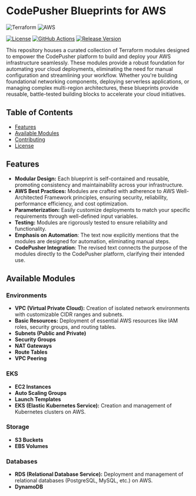 # CodePusher Blueprints for AWS

![Terraform](https://img.shields.io/badge/terraform-%235835CC.svg?style=for-the-badge&logo=terraform&logoColor=white)
![AWS](https://img.shields.io/badge/AWS-%23FF9900.svg?style=for-the-badge&logo=amazon-aws&logoColor=white)

[![License](https://img.shields.io/badge/License-MIT-green.svg)](LICENSE)
[![GitHub Actions](https://github.com/codepusher-platform/codepusher-blueprints-aws/actions/workflows/release.yaml/badge.svg)](https://github.com/codepusher-platform/codepusher-blueprints-aws/actions)
[![Release Version](https://img.shields.io/github/v/release/codepusher-platform/codepusher-blueprints-aws)](https://github.com/codepusher-platform/codepusher-blueprints-aws/releases)

This repository houses a curated collection of Terraform modules designed to empower the CodePusher platform to build and deploy your AWS infrastructure seamlessly. These modules provide a robust foundation for automating your cloud deployments, eliminating the need for manual configuration and streamlining your workflow. Whether you're building foundational networking components, deploying serverless applications, or managing complex multi-region architectures, these blueprints provide reusable, battle-tested building blocks to accelerate your cloud initiatives.

## Table of Contents

- [Features](#features)
- [Available Modules](#available-modules)
- [Contributing](#contributing)
- [License](#license)

## Features

- **Modular Design:**  Each blueprint is self-contained and reusable, promoting consistency and maintainability across your infrastructure.
- **AWS Best Practices:**  Modules are crafted with adherence to AWS Well-Architected Framework principles, ensuring security, reliability, performance efficiency, and cost optimization.
- **Parameterization:** Easily customize deployments to match your specific requirements through well-defined input variables.
- **Testing:** Modules are rigorously tested to ensure reliability and functionality.
- **Emphasis on Automation**: The text now explicitly mentions that the modules are designed for automation, eliminating manual steps.
- **CodePusher Integration**: The revised text connects the purpose of the modules directly to the CodePusher platform, clarifying their intended use.

## Available Modules

### Environments

- **VPC (Virtual Private Cloud):** Creation of isolated network environments with customizable CIDR ranges and subnets.
- **Basic Resources:** Deployment of essential AWS resources like IAM roles, security groups, and routing tables.
- **Subnets (Public and Private)**
- **Security Groups**
- **NAT Gateways**
- **Route Tables**
- **VPC Peering**

### EKS

- **EC2 Instances**
- **Auto Scaling Groups**
- **Launch Templates**
- **EKS (Elastic Kubernetes Service):** Creation and management of Kubernetes clusters on AWS.

### Storage

- **S3 Buckets**
- **EBS Volumes**

### Databases

- **RDS (Relational Database Service):** Deployment and management of relational databases (PostgreSQL, MySQL, etc.) on AWS.
- **DynamoDB**
